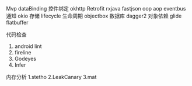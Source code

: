 Mvp 
dataBinding 控件绑定
okhttp
Retrofit
rxjava 
fastjson
oop
aop
eventbus 通知
okio 存储
lifecycle 生命周期
objectbox 数据库
dagger2 对象依赖
glide
flatbuffer


代码检查
1. android lint
2. fireline
3. Godeyes
4. Infer

内存分析
1.stetho
2.LeakCanary
3.mat
